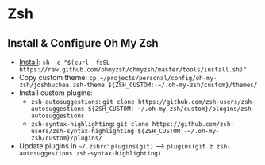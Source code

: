 # Zsh

## Install & Configure Oh My Zsh

- [Install](https://ohmyz.sh/#install): `sh -c "$(curl -fsSL https://raw.github.com/ohmyzsh/ohmyzsh/master/tools/install.sh)"`
- Copy custom theme: `cp ~/projects/personal/config/oh-my-zsh/joshbuchea.zsh-theme ${ZSH_CUSTOM:-~/.oh-my-zsh/custom}/themes/`
- Install custom plugins:
  - `zsh-autosuggestions`: `git clone https://github.com/zsh-users/zsh-autosuggestions ${ZSH_CUSTOM:-~/.oh-my-zsh/custom}/plugins/zsh-autosuggestions`
  - `zsh-syntax-highlighting`: `git clone https://github.com/zsh-users/zsh-syntax-highlighting ${ZSH_CUSTOM:-~/.oh-my-zsh/custom}/plugins/`
- Update plugins in `~/.zshrc`: `plugins(git)` --> `plugins(git z zsh-autosuggestions zsh-syntax-highlighting)`
